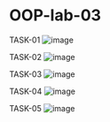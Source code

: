 # OOP-lab-03

TASK-01
![image](https://github.com/user-attachments/assets/36402bfc-7f0a-413a-b4f2-3688773a2627)

TASK-02
![image](https://github.com/user-attachments/assets/a2751080-b681-422a-b20b-22730d26a186)

TASK-03
![image](https://github.com/user-attachments/assets/2816411c-2d24-415e-b110-127c4d4ce786)

TASK-04
![image](https://github.com/user-attachments/assets/02be97e9-b7b5-42ba-9f34-cd9f0f2102f5)

TASK-05
![image](https://github.com/user-attachments/assets/8910bb2e-4e28-43d1-a9b8-8c827edaab50)
